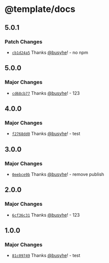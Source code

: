 # @template/docs

## 5.0.1

### Patch Changes

- [`cb1d24a5`](https://github.com/busyhe/monorepo-template/commit/cb1d24a51d02677f6df7e499ff0e4e055106a933) Thanks [@busyhe](https://github.com/busyhe)! - no npm

## 5.0.0

### Major Changes

- [`cd68cb77`](https://github.com/busyhe/monorepo-template/commit/cd68cb77055a4496b533dd728bb2cb210a52fd57) Thanks [@busyhe](https://github.com/busyhe)! - 123

## 4.0.0

### Major Changes

- [`f2768dd0`](https://github.com/busyhe/monorepo-template/commit/f2768dd0dfb51ac6d0376a7a7202f4b48d9f960c) Thanks [@busyhe](https://github.com/busyhe)! - test

## 3.0.0

### Major Changes

- [`0eebce9b`](https://github.com/busyhe/monorepo-template/commit/0eebce9b6d1e817fdb788cee02361950abd0fb7c) Thanks [@busyhe](https://github.com/busyhe)! - remove publish

## 2.0.0

### Major Changes

- [`6cf36c31`](https://github.com/busyhe/monorepo-template/commit/6cf36c3112d9c6f6b5c677044204e5331d2e552c) Thanks [@busyhe](https://github.com/busyhe)! - 123

## 1.0.0

### Major Changes

- [`81c09749`](https://github.com/busyhe/monorepo-template/commit/81c097498eb1ecb6c8bb8cb514275eace90157b6) Thanks [@busyhe](https://github.com/busyhe)! - test
